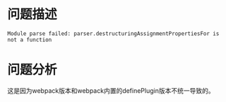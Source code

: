 # 问题描述
`Module parse failed: parser.destructuringAssignmentPropertiesFor is not a function`
# 问题分析
这是因为webpack版本和webpack内置的definePlugin版本不统一导致的。


